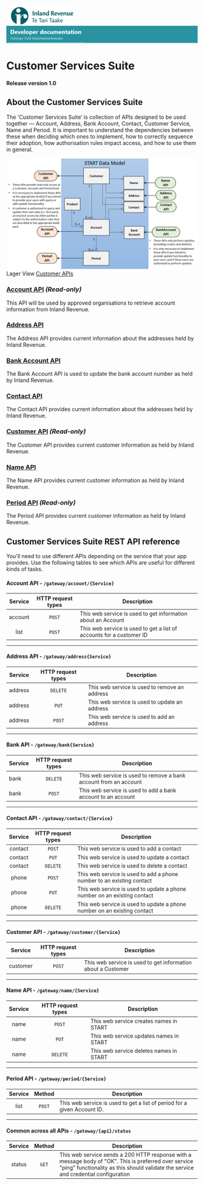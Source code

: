 
![IRD logo](../Images/IRlogo.gif)
![Software Dev](../Images/SoftwareDev.png)

# Customer Services Suite
#### Release version 1.0 

## About the Customer Services Suite
The 'Customer Services Suite’ is collection of APIs designed to be used together — Account, Address, Bank Account, Contact, Customer Service, Name and Period. It is 
important to understand the dependencies between these when deciding which ones to implement, how to correctly sequence their adoption, how authorisation rules 
impact access, and how to use them in general. 

![Customer APIs](images/customer%20DM2.png)
Lager View [Customer APIs](images/customer%20DM3.png)


### [Account API](Account%20API) _(Read-only)_
This API will be used by approved organisations to retrieve account information from Inland Revenue.

### [Address API](Address%20API)
The Address API provides current information about the addresses held by Inland Revenue.

### [Bank Account API](Bank%20API) 
The Bank Account API is used to update the bank account number as held by Inland Revenue.

### [Contact API](Contact%20API) 
The Contact API provides current information about the addresses held by Inland Revenue.

### [Customer API](Customer%20API) _(Read-only)_
The Customer API provides current customer information as held by Inland Revenue. 

### [Name API](Name%20API)
The Name API provides current customer information as held by Inland Revenue. 

### [Period API](Period%20API) _(Read-only)_
The Period API provides current customer information as held by Inland Revenue. 




## Customer Services Suite REST API reference

You'll need to use different APIs depending on the service that your app provides. Use the following tables to see which APIs are useful for different kinds of tasks.

#### Account API - `/gateway/account/{Service}`
| Service | HTTP request types | Description | 
| :--: | :--: | -- |
| account | `POST` | This web service is used to get information about an Account | 
| list | `POST` | This web service is used to get a list of accounts for a customer ID | 

---

#### Address API - `/gateway/address{Service}`
| Service | HTTP request types | Description |
| -- | :--: | -- | 
| address | `DELETE` | This web service is used to remove an address | 
| address | `PUT` | This web service is used to update an address | 
| address | `POST` | This web service is used to add an address | 

---

#### Bank API - `/gateway/bank{Service}`
| Service | HTTP request types | Description | 
| -- | :--: | -- | 
| bank |  `DELETE` | This web service is used to remove a bank account from an account  |
| bank |  `POST` | This web service is used to add a bank account to an account  |

---

#### Contact API - `/gateway/contact/{Service}`
| Service | HTTP request types | Description | 
| :--: | :--: | -- |
| contact | `POST` | This web service is used to add a contact | 
| contact | `PUT` | This web service is used to update a contact | 
| contact | `DELETE` | This web service is used to delete a contact | 
| phone | `POST` | This web service is used to add a phone number to an existing contact | 
| phone | `PUT` | This web service is used to update a phone number on an existing contact | 
| phone | `DELETE` | This web service is used to update a phone number on an existing contact | 

---

#### Customer API - `/gateway/customer/{Service}`
| Service | HTTP request types | Description | 
| :--: | :--: | -- |
| customer | `POST` | This web service is used to get information about a Customer |

---

#### Name API - `/gateway/name/{Service}`
| Service | HTTP request types | Description | 
| :--: | :--: | -- |
| name | `POST` | This web service creates names in START |
| name | `PUT` | This web service updates names in START |
| name | `DELETE` | This web service deletes names in START |

---

#### Period API - `/gateway/period/{Service}`
| Service | Method | Description | 
| :--: | :--: | -- |
| list | `POST` | This web service is used to get a list of period for a given Account ID.| 

---

#### Common across all APis - `/gateway/{api}/status`
| Service | Method | Description | 
| :--: | :--: | -- |
| status | `GET` | This web service sends a 200 HTTP response with a message body of "OK". This is preferred over service "ping" functionality as this should validate the service and credential configuration | 